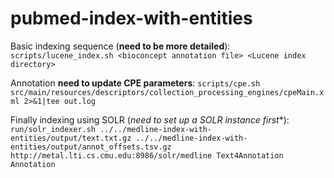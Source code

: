 # pubmed-index-with-entities
Basic indexing sequence (**need to be more detailed**):
``
scripts/lucene_index.sh <bioconcept annotation file> <Lucene index directory>
``

Annotation **need to update CPE parameters**:
``
scripts/cpe.sh src/main/resources/descriptors/collection_processing_engines/cpeMain.xml 2>&1|tee out.log
``

Finally indexing using SOLR (*need to set up a SOLR instance first**):
``
run/solr_indexer.sh ../../medline-index-with-entities/output/text.txt.gz ../../medline-index-with-entities/output/annot_offsets.tsv.gz http://metal.lti.cs.cmu.edu:8986/solr/medline Text4Annotation Annotation
``
